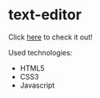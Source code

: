 # text-editor
 
Click [here](https://fl4wn.github.io/text-editor/) to check it out!

Used technologies:
- HTML5
- CSS3
- Javascript